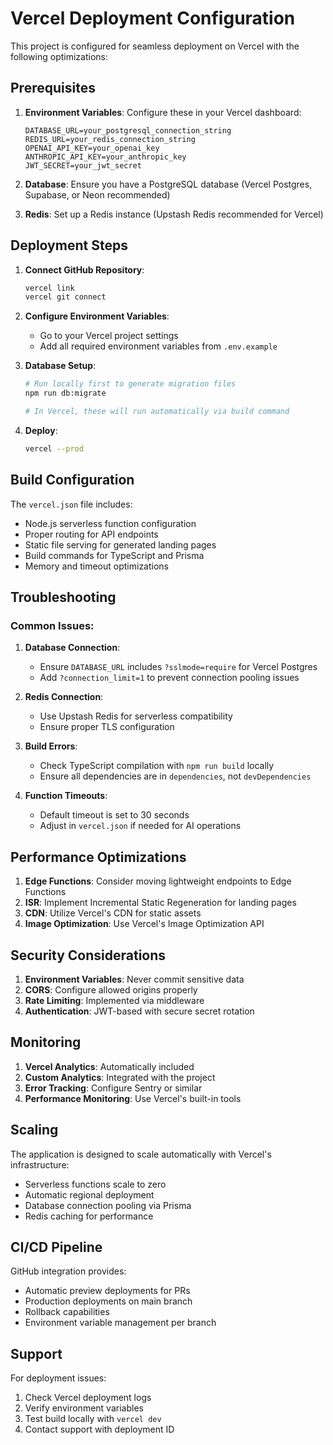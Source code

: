 # Vercel Deployment Configuration

This project is configured for seamless deployment on Vercel with the following optimizations:

## Prerequisites

1. **Environment Variables**: Configure these in your Vercel dashboard:
   ```
   DATABASE_URL=your_postgresql_connection_string
   REDIS_URL=your_redis_connection_string
   OPENAI_API_KEY=your_openai_key
   ANTHROPIC_API_KEY=your_anthropic_key
   JWT_SECRET=your_jwt_secret
   ```

2. **Database**: Ensure you have a PostgreSQL database (Vercel Postgres, Supabase, or Neon recommended)

3. **Redis**: Set up a Redis instance (Upstash Redis recommended for Vercel)

## Deployment Steps

1. **Connect GitHub Repository**:
   ```bash
   vercel link
   vercel git connect
   ```

2. **Configure Environment Variables**:
   - Go to your Vercel project settings
   - Add all required environment variables from `.env.example`

3. **Database Setup**:
   ```bash
   # Run locally first to generate migration files
   npm run db:migrate
   
   # In Vercel, these will run automatically via build command
   ```

4. **Deploy**:
   ```bash
   vercel --prod
   ```

## Build Configuration

The `vercel.json` file includes:
- Node.js serverless function configuration
- Proper routing for API endpoints
- Static file serving for generated landing pages
- Build commands for TypeScript and Prisma
- Memory and timeout optimizations

## Troubleshooting

### Common Issues:

1. **Database Connection**:
   - Ensure `DATABASE_URL` includes `?sslmode=require` for Vercel Postgres
   - Add `?connection_limit=1` to prevent connection pooling issues

2. **Redis Connection**:
   - Use Upstash Redis for serverless compatibility
   - Ensure proper TLS configuration

3. **Build Errors**:
   - Check TypeScript compilation with `npm run build` locally
   - Ensure all dependencies are in `dependencies`, not `devDependencies`

4. **Function Timeouts**:
   - Default timeout is set to 30 seconds
   - Adjust in `vercel.json` if needed for AI operations

## Performance Optimizations

1. **Edge Functions**: Consider moving lightweight endpoints to Edge Functions
2. **ISR**: Implement Incremental Static Regeneration for landing pages
3. **CDN**: Utilize Vercel's CDN for static assets
4. **Image Optimization**: Use Vercel's Image Optimization API

## Security Considerations

1. **Environment Variables**: Never commit sensitive data
2. **CORS**: Configure allowed origins properly
3. **Rate Limiting**: Implemented via middleware
4. **Authentication**: JWT-based with secure secret rotation

## Monitoring

1. **Vercel Analytics**: Automatically included
2. **Custom Analytics**: Integrated with the project
3. **Error Tracking**: Configure Sentry or similar
4. **Performance Monitoring**: Use Vercel's built-in tools

## Scaling

The application is designed to scale automatically with Vercel's infrastructure:
- Serverless functions scale to zero
- Automatic regional deployment
- Database connection pooling via Prisma
- Redis caching for performance

## CI/CD Pipeline

GitHub integration provides:
- Automatic preview deployments for PRs
- Production deployments on main branch
- Rollback capabilities
- Environment variable management per branch

## Support

For deployment issues:
1. Check Vercel deployment logs
2. Verify environment variables
3. Test build locally with `vercel dev`
4. Contact support with deployment ID